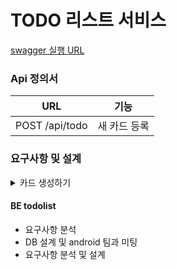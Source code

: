 # TODO 리스트 서비스


[swagger 실행 URL](http://localhost:8080/swagger-ui/index.html)

### Api 정의서

| URL                | 기능      |
|--------------------|---------|
| POST /api/todo     | 새 카드 등록 |


### 요구사항 및 설계

<details markdown="1">
<summary>카드 생성하기</summary>

#### 요구사항

- 사용자는 카드를 등록한다.
    - 카드 등록시에는 `해야할 일/하고있는 일/완료한 일` 중 하나를 선택하여, 제목과 내용을 입력한다.



#### 비즈니스 로직

- **POST /api/todo** 를 통해 요청 받는다
- 사용자 id, 제목, 내용을 전달 받는다.
- `검증` 각각의 값에 대한 null, 공백여부를 검증한다.
- `검증` 제목은 50글자 이하여야 한다.
- `검증` 내용은 500글자 이하여야 한다.
- 전달받은 데이터 검증 처리 후 todo_list_table DB 저장을 실행한다.
- 동일 작업을 todo_user_history_table 에도 등록 기록을 저장한다.
- PRG 패턴 결과 응답코드 : 200
  - POST 이후 GET /{user-id}/card/{id} 로 요청 
  - 쓰기 요청 결과 redirect 통한 조회로직에는 사용자와 카드 정보 조회를 통해 데이터 무결성 확인 할 수 있다고 생각


#### 비기능



</details>



#### BE todolist
- 요구사항 분석
- DB 설계 및 android 팀과 미팅
- 요구사항 분석 및 설계








